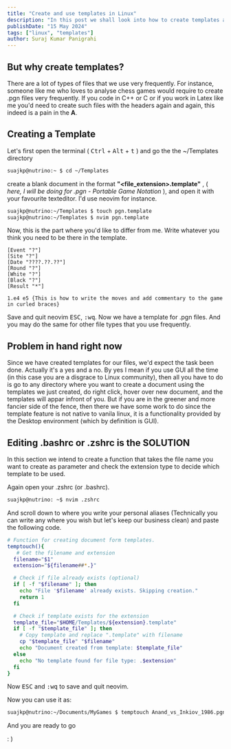 ```yaml
---
title: "Create and use templates in Linux"
description: "In this post we shall look into how to create templates and use them to create a document from the terminal itself"
publishDate: "15 May 2024"
tags: ["linux", "templates"]
author: Suraj Kumar Panigrahi
---
```

## But why create templates?
There are a lot of types of files that we use very frequently. For instance, someone like me who loves to analyse chess games would require to create .pgn files very frequently. If you code in C++ or C or if you work in Latex like me you'd need to create such files with the headers again and again, this indeed is a pain in the **A**. 

## Creating a Template

Let's first open the terminal ( <kbd>Ctrl</kbd> + <kbd>Alt</kbd> + <kbd>t</kbd> ) and go the the ~/Templates directory 
```zsh
suajkp@nutrino:~ $ cd ~/Templates
```
create a blank document in the format **"<file_extension>.template"** , ( _here, I will be doing for .pgn - Portable Game Notation_ ), and open it with your favourite texteditor. I'd use neovim for instance.
```zsh
suajkp@nutrino:~/Templates $ touch pgn.template
suajkp@nutrino:~/Templates $ nvim pgn.template
```
Now, this is the part where you'd like to differ from me. Write whatever you think you need to be there in the template.

```pgn
[Event "?"]
[Site "?"]
[Date "????.??.??"]
[Round "?"]
[White "?"]
[Black "?"]
[Result "*"]

1.e4 e5 {This is how to write the moves and add commentary to the game in curled braces}

```
Save and quit neovim <kbd>ESC</kbd>, <kbd>:wq</kbd>.
Now we have a template for .pgn files. And you may do the same for other file types that you use frequently.

## Problem in hand right now

Since we have created templates for our files, we'd expect the task been done. Actually it's a yes and a no. By yes I mean if you use GUI all the time (in this case you are a disgrace to Linux community), then all you have to do is go to any directory where you want to create a document using the templates we just created, do right click, hover over new document, and the templates will appar infront of you. But if you are in the greener and more fancier side of the fence, then there we have some work to do since the template feature is not native to vanila linux, it is a functionality provided by the Desktop environment (which by definition is GUI).

## Editing .bashrc or .zshrc is the SOLUTION

In this section we intend to create a function that takes the file name you want to create as parameter and check the extension type to decide which template to be used.

Again open your .zshrc (or .bashrc). 
```sh
suajkp@nutrino: ~$ nvim .zshrc
```
And scroll down to where you write your personal aliases (Technically you can write any where you wish but let's keep our business clean) and paste the following code.

```sh
# Function for creating document form templates.
temptouch(){
   # Get the filename and extension
  filename="$1"
  extension="${filename##*.}"

  # Check if file already exists (optional)
  if [ -f "$filename" ]; then
    echo "File '$filename' already exists. Skipping creation."
    return 1
  fi

  # Check if template exists for the extension
  template_file="$HOME/Templates/${extension}.template"
  if [ -f "$template_file" ]; then
    # Copy template and replace ".template" with filename
    cp "$template_file" "$filename"
    echo "Document created from template: $template_file"
  else
    echo "No template found for file type: .$extension"
  fi 
}
```
Now <kbd>ESC</kbd> and <kbd>:wq</kbd> to save and quit neovim. 

Now you can use it as:
```sh
suajkp@nutrino:~/Documents/MyGames $ temptouch Anand_vs_Inkiov_1986.pgn
```
And you are ready to go 

: )


